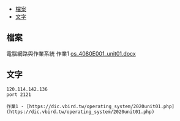 - [檔案](#檔案)
- [文字](#文字)
## 檔案
電腦網路與作業系統 作業1
[os_4080E001_unit01.docx](#https://github.com/s108000389/File-temporary-storage/files/8113567/os_4080E001_unit01.docx)



## 文字
```
120.114.142.136
port 2121

作業1 - [https://dic.vbird.tw/operating_system/2020unit01.php](https://dic.vbird.tw/operating_system/2020unit01.php)
```
